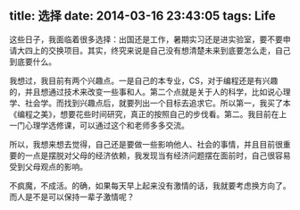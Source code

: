 title: 选择
date: 2014-03-16 23:43:05
tags: Life
---
这些日子，我面临着很多选择：出国还是工作，暑期实习还是进实验室，要不要申请大四上的交换项目。其实，终究来说是自己没有想清楚未来到底要怎么走，自己到底要什么。

我想过，我目前有两个兴趣点。一是自己的本专业，CS，对于编程还是有兴趣的，并且想通过技术来改变一些事和人。第二个点就是关于人的科学，比如说心理学、社会学。而找到兴趣点后，就要列出一个目标去追求它。所以第一，我买了本《编程之美》，想要花些时间研究，真正的按照自己的步伐看。第二。我目前在上一门心理学选修课，可以通过这个和老师多多交流。

所以，我想来想去觉得，自己还是要做一些影响他人、社会的事情，并且目前很重要的一点是摆脱对父母的经济依赖，我发现当有经济问题摆在面前时，自己很容易受到父母观点的影响。

不疯魔，不成活。的确，如果每天早上起来没有激情的话，我就要考虑换方向了。而人是不是可以保持一辈子激情呢？
